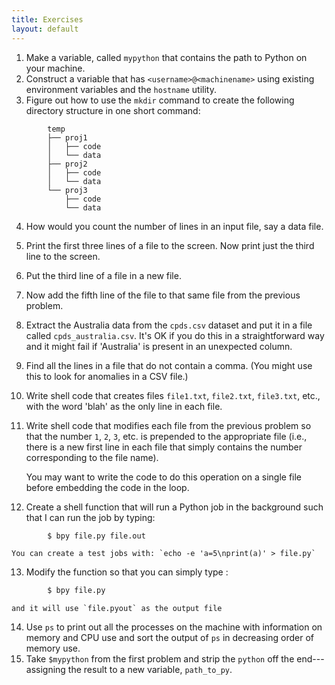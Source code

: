 ```yaml
---
title: Exercises
layout: default
---
```



1.  Make a variable, called `mypython` that contains the path to Python
    on your machine.
2.  Construct a variable that has `<username>@<machinename>` using
    existing environment variables and the `hostname` utility.
3.  Figure out how to use the `mkdir` command to create the following
    directory structure in one short command:

```
        temp
        ├── proj1
        │   ├── code
        │   └── data
        ├── proj2
        │   ├── code
        │   └── data
        └── proj3
            ├── code
            └── data
```

4.  How would you count the number of lines in an input file, say a data
    file.
5.  Print the first three lines of a file to the screen. Now print just
    the third line to the screen.
6.  Put the third line of a file in a new file.
7.  Now add the fifth line of the file to that same file from the
    previous problem.
8.  Extract the Australia data from the `cpds.csv` dataset and put it in
    a file called `cpds_australia.csv`. It's OK if you do this in a
    straightforward way and it might fail if 'Australia' is present in
    an unexpected column.
9.  Find all the lines in a file that do not contain a comma. (You might
    use this to look for anomalies in a CSV file.)
10. Write shell code that creates files `file1.txt`, `file2.txt`,
    `file3.txt`, etc., with the word 'blah' as the only line in each
    file.
11. Write shell code that modifies each file from the previous problem
    so that the number `1`, `2`, `3`, etc. is prepended to the
    appropriate file (i.e., there is a new first line in each file that
    simply contains the number corresponding to the file name).

    You may want to write the code to do this operation on a single file
    before embedding the code in the loop.

12. Create a shell function that will run a Python job in the background
    such that I can run the job by typing:

```bash
        $ bpy file.py file.out
```

    You can create a test jobs with: `echo -e 'a=5\nprint(a)' > file.py`

13. Modify the function so that you can simply type :

```bash
        $ bpy file.py
```

    and it will use `file.pyout` as the output file

14. Use `ps` to print out all the processes on the machine with
    information on memory and CPU use and sort the output of `ps` in
    decreasing order of memory use.
15. Take `$mypython` from the first problem and strip the `python` off
    the end---assigning the result to a new variable, `path_to_py`.

